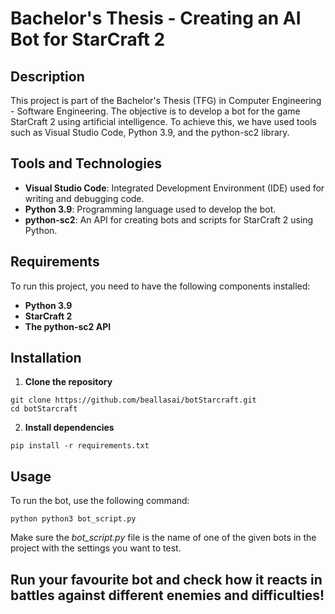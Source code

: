 # Bachelor's Thesis - Creating an AI Bot for StarCraft 2
## Description
This project is part of the Bachelor's Thesis (TFG) in Computer Engineering - Software Engineering. The objective is to develop a bot for the game StarCraft 2 using artificial intelligence. To achieve this, we have used tools such as Visual Studio Code, Python 3.9, and the python-sc2 library.

## Tools and Technologies
- **Visual Studio Code**: Integrated Development Environment (IDE) used for writing and debugging code.
- **Python 3.9**: Programming language used to develop the bot.
- **python-sc2**: An API for creating bots and scripts for StarCraft 2 using Python.

## Requirements
To run this project, you need to have the following components installed:
- **Python 3.9**
- **StarCraft 2**
- **The python-sc2 API**

## Installation
1. **Clone the repository**
```
git clone https://github.com/beallasai/botStarcraft.git
cd botStarcraft
```
2. **Install dependencies**
```
pip install -r requirements.txt
```

## Usage
To run the bot, use the following command:
```
python python3 bot_script.py
```
Make sure the *bot_script.py* file is the name of one of the given bots in the project with the settings you want to test.

## Run your favourite bot and check how it reacts in battles against different enemies and difficulties!
